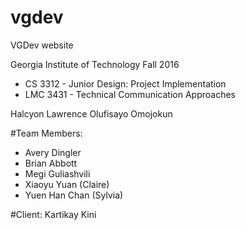 # vgdev
VGDev website

Georgia Institute of Technology
Fall 2016

* CS 3312 - Junior Design: Project Implementation
* LMC 3431 - Technical Communication Approaches

Halcyon Lawrence
Olufisayo Omojokun

#Team Members:

* Avery Dingler
* Brian Abbott
* Megi Guliashvili
* Xiaoyu Yuan (Claire)
* Yuen Han Chan (Sylvia)

#Client:
Kartikay Kini
